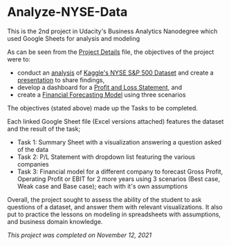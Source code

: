 # Analyze-NYSE-Data
 This is the 2nd project in Udacity's Business Analytics Nanodegree which used Google Sheets for analysis and modeling

As can be seen from the [Project Details](https://github.com/KOdoi-OJ/Analyze-NYSE-Data/blob/main/Project%20Details.pdf) file, the objectives of the project were to:
- conduct an [analysis](https://docs.google.com/spreadsheets/d/1BG2cX7SGHGSofzVLkyz2uMv_PVxuzJzFdJxS1a3ygqY/edit?usp=sharing) of [Kaggle's NYSE S&P 500 Dataset](https://www.kaggle.com/dgawlik/nyse) and create a [presentation](https://github.com/KOdoi-OJ/Analyze-NYSE-Data/blob/main/Project%20Presentation.pdf) to share findings,
- develop a dashboard for a [Profit and Loss Statement](https://docs.google.com/spreadsheets/d/1w32vCUmfyW5GFVh_oF6BAVNSLCaodztoQDC-3EM8r4o/edit?usp=sharing), and
- create a [Financial Forecasting Model](https://docs.google.com/spreadsheets/d/1zLQhnuJgtsaz7h7ckQvSwYCIH2Jw_LQ--e3OZLFlWY0/edit?usp=sharing) using three scenarios

The objectives (stated above) made up the Tasks to be completed.

Each linked Google Sheet file (Excel versions attached) features the dataset and the result of the task;
- Task 1: Summary Sheet with a visualization answering a question asked of the data
- Task 2: P/L Statement with dropdown list featuring the various companies
- Task 3: Financial model for a different company to forecast Gross Profit, Operating Profit or EBIT for 2 more years using 3 scenarios (Best case, Weak case and Base case); each with it's own assumptions

Overall, the project sought to assess the ability of the student to ask questions of a dataset, and answer them with relevant visualizations. It also put to practice the lessons on modeling in spreadsheets with assumptions, and business domain knowledge.

*This project was completed on November 12, 2021*